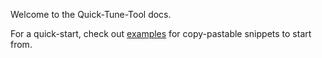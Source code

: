 Welcome to the Quick-Tune-Tool docs.

For a quick-start, check out [examples](./examples/index.md) for copy-pastable snippets to start from. 